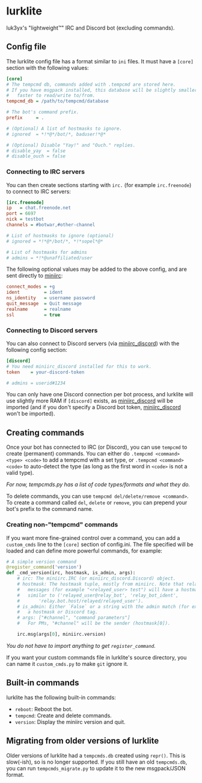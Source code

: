 # lurklite

luk3yx's "lightweight™" IRC and Discord bot (excluding commands).

## Config file

The lurklite config file has a format similar to `ini` files. It must have a
`[core]` section with the following values:

```ini
[core]
# The tempcmd db, commands added with .tempcmd are stored here.
# If you have msgpack installed, this database will be slightly smaller and
#   faster to read/write to/from.
tempcmd_db = /path/to/tempcmd/database

# The bot's command prefix.
prefix     = .

# (Optional) A list of hostmasks to ignore.
# ignored  = *!*@*/bot/*, baduser!*@*

# (Optional) Disable "Yay!" and "Ouch." replies.
# disable_yay  = false
# disable_ouch = false
```

### Connecting to IRC servers

You can then create sections starting with `irc.` (for example `irc.freenode`)
to connect to IRC servers:

```ini
[irc.freenode]
ip   = chat.freenode.net
port = 6697
nick = testbot
channels = #botwar,#other-channel

# List of hostmasks to ignore (optional)
# ignored = *!*@*/bot/*, *!*sopel*@*

# List of hostmasks for admins
# admins = *!*@unaffiliated/user
```

The following optional values may be added to the above config, and are sent
directly to [miniirc]:

```ini
connect_modes = +g
ident         = ident
ns_identity   = username password
quit_message  = Quit message
realname      = realname
ssl           = true
```

### Connecting to Discord servers

You can also connect to Discord servers (via [miniirc_discord]) with the
following config section:

```ini
[discord]
# You need miniirc_discord installed for this to work.
token    = your-discord-token

# admins = userid#1234
```

You can only have one Discord connection per bot process, and lurklite will use
slightly more RAM if `[discord]` exists, as [miniirc_discord] will be imported
(and if you don't specify a Discord bot token, [miniirc_discord] won't be
imported).

## Creating commands

Once your bot has connected to IRC (or Discord), you can use `tempcmd` to
create (permanent) commands. You can either do
`.tempcmd <command> <type> <code>` to add a tempcmd with a set type, or
`.tempcmd <command> <code>` to auto-detect the type (as long as the first word
in `<code>` is not a valid type).

*For now, tempcmds.py has a list of code types/formats and what they do.*

To delete commands, you can use `tempcmd del/delete/remove <command>`. To create
a command called `del`, `delete` or `remove`, you can prepend your bot's prefix
to the command name.

### Creating non-"tempcmd" commands

If you want more fine-grained control over a command, you can add a
`custom_cmds` line to the `[core]` section of config.ini. The file specified
will be loaded and can define more powerful commands, for example:

```py
# A simple version command
@register_command('version')
def _cmd_version(irc, hostmask, is_admin, args):
    # irc: The miniirc.IRC (or miniirc_discord.Discord) object.
    # hostmask: The hostmask tuple, mostly from miniirc. Note that relayed
    #   messages (for example "<relayed_user> test") will have a hostmask
    #   similar to ('relayed_user@relay_bot', 'relay_bot_ident',
    #       'relay.bot.host/relayed/relayed_user').
    # is_admin: Either `False` or a string with the admin match (for example
    #   a hostmask or Discord tag.
    # args: ["#channel", "command parameters"]
    #   For PMs, "#channel" will be the sender (hostmask[0]).

    irc.msg(args[0], miniirc.version)
```

*You do not have to import anything to get `register_command`.*

If you want your custom commands file in lurklite's source directory, you can
name it `custom_cmds.py` to make `git` ignore it.

## Built-in commands

lurklite has the following built-in commands:

 - `reboot`: Reboot the bot.
 - `tempcmd`: Create and delete commands.
 - `version`: Display the miniirc version and quit.

## Migrating from older versions of lurklite

Older versions of lurklite had a `tempcmds.db` created using `repr()`. This is
slow(-ish), so is no longer supported. If you still have an old `tempcmds.db`,
you can run `tempcmds_migrate.py` to update it to the new msgpack/JSON format.

[miniirc]: https://github.com/luk3yx/miniirc
[miniirc_discord]: https://github.com/luk3yx/miniirc_discord
